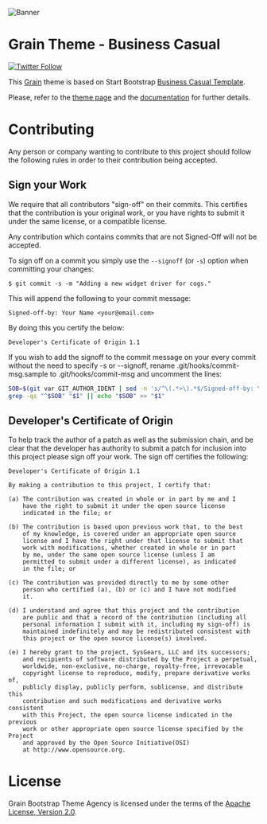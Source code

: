 ![Banner](https://raw.githubusercontent.com/sysgears/grain-theme-business/master/banner.jpg)

Grain Theme - Business Casual
=============================

[![Twitter Follow](https://img.shields.io/twitter/follow/sysgears.svg?style=social)](https://twitter.com/sysgears)

This [Grain] theme is based on Start Bootstrap [Business Casual Template].

Please, refer to the [theme page] and the [documentation] for further details.

Contributing
============

Any person or company wanting to contribute to this project should follow
the following rules in order to their contribution being accepted.

Sign your Work
--------------

We require that all contributors "sign-off" on their commits.  This
certifies that the contribution is your original work, or you have rights to
submit it under the same license, or a compatible license.

Any contribution which contains commits that are not Signed-Off will not be
accepted.

To sign off on a commit you simply use the `--signoff` (or `-s`) option when
committing your changes:

    $ git commit -s -m "Adding a new widget driver for cogs."

This will append the following to your commit message:

    Signed-off-by: Your Name <your@email.com>

By doing this you certify the below:

    Developer's Certificate of Origin 1.1

If you wish to add the signoff to the commit message on your every commit
without the need to specify -s or --signoff, rename
.git/hooks/commit-msg.sample to .git/hooks/commit-msg and uncomment the lines:

``` sh
SOB=$(git var GIT_AUTHOR_IDENT | sed -n 's/^\(.*>\).*$/Signed-off-by: \1/p')
grep -qs "^$SOB" "$1" || echo "$SOB" >> "$1"
```

Developer's Certificate of Origin
---------------------------------

To help track the author of a patch as well as the submission chain,
and be clear that the developer has authority to submit a patch for
inclusion into this project please sign off your work.  The sign off
certifies the following:

    Developer's Certificate of Origin 1.1

    By making a contribution to this project, I certify that:

    (a) The contribution was created in whole or in part by me and I
        have the right to submit it under the open source license
        indicated in the file; or

    (b) The contribution is based upon previous work that, to the best
        of my knowledge, is covered under an appropriate open source
        license and I have the right under that license to submit that
        work with modifications, whether created in whole or in part
        by me, under the same open source license (unless I am
        permitted to submit under a different license), as indicated
        in the file; or

    (c) The contribution was provided directly to me by some other
        person who certified (a), (b) or (c) and I have not modified
        it.

    (d) I understand and agree that this project and the contribution
        are public and that a record of the contribution (including all
        personal information I submit with it, including my sign-off) is
        maintained indefinitely and may be redistributed consistent with
        this project or the open source license(s) involved.

    (e) I hereby grant to the project, SysGears, LLC and its successors; 
        and recipients of software distributed by the Project a perpetual,
        worldwide, non-exclusive, no-charge, royalty-free, irrevocable
        copyright license to reproduce, modify, prepare derivative works of,
        publicly display, publicly perform, sublicense, and distribute this
        contribution and such modifications and derivative works consistent
        with this Project, the open source license indicated in the previous
        work or other appropriate open source license specified by the Project
        and approved by the Open Source Initiative(OSI)
        at http://www.opensource.org.

License
=======

Grain Bootstrap Theme Agency is licensed under the terms of the
[Apache License, Version 2.0][Apache License, Version 2.0].

[Grain]: http://sysgears.com/grain/

[Apache License, Version 2.0]: http://www.apache.org/licenses/LICENSE-2.0.html
[Developer Certificate of Origin]: https://raw.github.com/sysgears/grain/master/DCO
[Business Casual Template]: http://startbootstrap.com/template-overviews/business-casual/
[documentation]: http://sysgears.com/grain/docs/latest/
[theme page]: http://sysgears.com/grain/themes/business/
